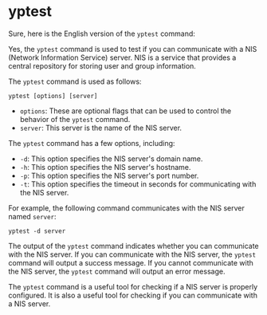 # yptest

Sure, here is the English version of the `yptest` command:

Yes, the `yptest` command is used to test if you can communicate with a NIS (Network Information Service) server. NIS is a service that provides a central repository for storing user and group information.

The `yptest` command is used as follows:

```
yptest [options] [server]
```

* `options`: These are optional flags that can be used to control the behavior of the `yptest` command.
* `server`: This server is the name of the NIS server.

The `yptest` command has a few options, including:

* `-d`: This option specifies the NIS server's domain name.
* `-h`: This option specifies the NIS server's hostname.
* `-p`: This option specifies the NIS server's port number.
* `-t`: This option specifies the timeout in seconds for communicating with the NIS server.

For example, the following command communicates with the NIS server named `server`:

```
yptest -d server
```

The output of the `yptest` command indicates whether you can communicate with the NIS server. If you can communicate with the NIS server, the `yptest` command will output a success message. If you cannot communicate with the NIS server, the `yptest` command will output an error message.

The `yptest` command is a useful tool for checking if a NIS server is properly configured. It is also a useful tool for checking if you can communicate with a NIS server.
